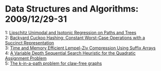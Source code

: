 # Data Structures and Algorithms: 2009/12/29-31  
1: [Lipschitz Unimodal and Isotonic Regression on Paths and Trees](https://doi.org/10.48550/arXiv.0912.5182)  
2: [Backyard Cuckoo Hashing: Constant Worst-Case Operations with a Succinct  Representation](https://doi.org/10.48550/arXiv.0912.5424)  
3: [Time and Memory Efficient Lempel-Ziv Compression Using Suffix Arrays](https://doi.org/10.48550/arXiv.0912.5449)  
4: [A Variable Depth Sequential Search Heuristic for the Quadratic  Assignment Problem](https://doi.org/10.48550/arXiv.0912.5473)  
5: [The k-in-a-path problem for claw-free graphs](https://doi.org/10.48550/arXiv.0912.5468)  